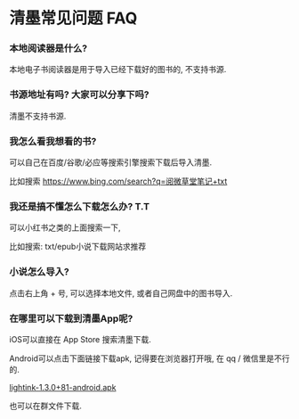 # 清墨常见问题 FAQ

### 本地阅读器是什么? 

本地电子书阅读器是用于导入已经下载好的图书的, 不支持书源. 

### 书源地址有吗? 大家可以分享下吗?

清墨不支持书源.

### 我怎么看我想看的书?

可以自己在百度/谷歌/必应等搜索引擎搜索下载后导入清墨.

比如搜索 https://www.bing.com/search?q=阅微草堂笔记+txt

### 我还是搞不懂怎么下载怎么办? T.T

可以小红书之类的上面搜索一下, 

比如搜索: txt/epub小说下载网站求推荐

### 小说怎么导入?

点击右上角 + 号, 可以选择本地文件, 或者自己网盘中的图书导入.

### 在哪里可以下载到清墨App呢?

iOS可以直接在 App Store 搜索清墨下载.

Android可以点击下面链接下载apk, 记得要在浏览器打开哦, 在 qq / 微信里是不行的. 

[lightink-1.3.0+81-android.apk](http://github.lightink.ltd/https:/github.com/octopusring/Light-Ink/releases/download/v1.3.0/lightink-1.3.0+81-android.apk)

也可以在群文件下载.

